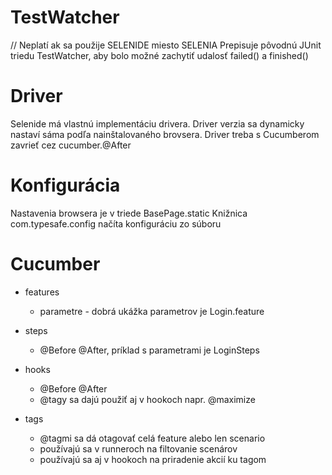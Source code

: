 TestWatcher
====================
// Neplatí ak sa použije SELENIDE miesto SELENIA
Prepisuje pôvodnú JUnit triedu TestWatcher, aby bolo možné
zachytiť udalosť failed() a finished()


Driver
====================
Selenide má vlastnú implementáciu drivera. 
Driver verzia sa dynamicky nastaví sáma podľa nainštalovaného brovsera.
Driver treba s Cucumberom zavrieť cez cucumber.@After


Konfigurácia
====================
Nastavenia browsera je v triede BasePage.static
Knižnica com.typesafe.config načíta konfiguráciu zo súboru


Cucumber
====================
- features
    - parametre - dobrá ukážka parametrov je Login.feature
- steps 
    - @Before @After, príklad s parametrami je LoginSteps 
- hooks 
    - @Before @After
    - @tagy sa dajú použiť aj v hookoch napr. @maximize
  
- tags
    - @tagmi sa dá otagovať celá feature alebo len scenario
    - používajú sa v runneroch na filtovanie scenárov
    - používajú sa aj v hookoch na priradenie akcií ku tagom
